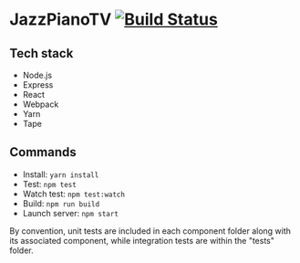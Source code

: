 # JazzPianoTV [![Build Status](https://travis-ci.org/amypellegrini/JazzPianoTV.svg?branch=master)](https://travis-ci.org/amypellegrini/JazzPianoTV)

## Tech stack

- Node.js
- Express
- React
- Webpack
- Yarn
- Tape

## Commands

- Install: `yarn install`
- Test: `npm test`
- Watch test: `npm test:watch`
- Build: `npm run build`
- Launch server: `npm start`

By convention, unit tests are included in each component folder along with its associated component, while integration tests are within the "tests" folder.

